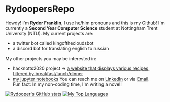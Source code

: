 # RydoopersRepo
Howdy! I'm <b>Ryder Franklin</b>, I use he/him pronouns and this is my Github! I'm currently a <b>Second Year Computer Science</b> student at Nottingham Trent University (NTU).
My current projects are:
- a twitter bot called kingofthecloudsbot
- a discord bot for translating english to russian

My other projects you may be interested in:
- hacknotts2020 project -> [a website that displays various recipes, filtered by breakfast/lunch/dinner](https://github.com/rydooper/hacknotts2020-work)
- [my jupyter notebooks](https://www.kaggle.com/ryderfranklin/notebooks) 
You can reach me on [LinkedIn](https://www.linkedin.com/in/ryderfranklin2000) or via [Email](ryderarenfranklin@gmail.com). <br>
Fun fact: In my non-coding time, I'm writing a novel!

[![Rydooper's GitHub stats](https://github-readme-stats.vercel.app/api?username=rydooper&show_icons=true&theme=radical&count_private=true)](https://github.com/anuraghazra/github-readme-stats)
[![My Top Languages](https://github-readme-stats.vercel.app/api/top-langs/?username=rydooper&layout=compact)](https://github.com/anuraghazra/github-readme-stats)
